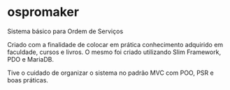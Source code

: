 # ospromaker
Sistema básico para Ordem de Serviços

Criado com a finalidade de colocar em prática conhecimento adquirido em faculdade, cursos e livros. 
O mesmo foi criado utilizando Slim Framework, PDO e MariaDB. 

Tive o cuidado de organizar o sistema no padrão MVC com POO, PSR e boas práticas. 
